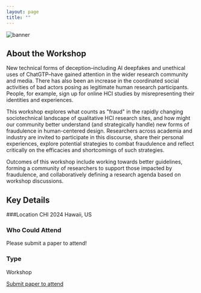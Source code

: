 ```yaml
---
layout: page
title: ""
---
```


![banner](assets/SampleBannerImageWorkshop.png)
## About the Workshop

New technical forms of deception–including AI deepfakes and unethical uses of ChatGTP–have gained attention in the wider research community and media. There has also been an increase in the coordinated social activities of bad actors posing as legitimate human research participants. People, for example, sign up for online HCI studies by misrepresenting their identities and experiences. 

This workshop explores what counts as "fraud" in the rapidly changing sociotechnical landscape of qualitative HCI research sites, and how might our community better understand (and strategically handle) new forms of fraudulence in human-centered design. Researchers across academia and industry are invited to participate in this discourse, share their personal experiences, explore potential strategies to combat fraudulence and reflect critically on the efficacies and shortcomings of such strategies. 

Outcomes of this workshop include working towards better guidelines, forming a community of researchers to support those impacted by fraudulence, and collaboratively defining a research agenda based on workshop discussions. 

## Key Details
###Location
CHI 2024 Hawaii, US

### Who Could Attend
Please submit a paper to attend!

### Type 
Workshop

[Submit paper to attend](https://fraud-in-hci.github.io/for-attendees/)



